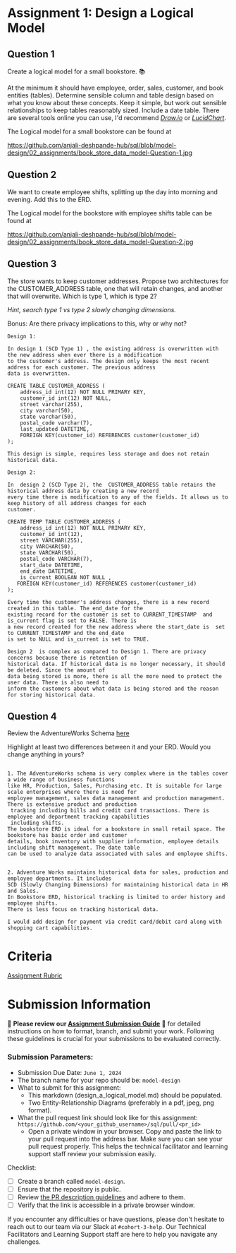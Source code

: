 # Assignment 1: Design a Logical Model

## Question 1
Create a logical model for a small bookstore. 📚

At the minimum it should have employee, order, sales, customer, and book entities (tables). Determine sensible column and table design based on what you know about these concepts. Keep it simple, but work out sensible relationships to keep tables reasonably sized. Include a date table. There are several tools online you can use, I'd recommend [_Draw.io_](https://www.drawio.com/) or [_LucidChart_](https://www.lucidchart.com/pages/).

The Logical model for a small bookstore can be found at 

https://github.com/anjali-deshpande-hub/sql/blob/model-design/02_assignments/book_store_data_model-Question-1.jpg

## Question 2
We want to create employee shifts, splitting up the day into morning and evening. Add this to the ERD.

The Logical model for the bookstore with employee shifts table can be found at 

https://github.com/anjali-deshpande-hub/sql/blob/model-design/02_assignments/book_store_data_model-Question-2.jpg

## Question 3
The store wants to keep customer addresses. Propose two architectures for the CUSTOMER_ADDRESS table, one that will retain changes, and another that will overwrite. Which is type 1, which is type 2?

_Hint, search type 1 vs type 2 slowly changing dimensions._

Bonus: Are there privacy implications to this, why or why not?
```
Design 1:

In design 1 (SCD Type 1) , the existing address is overwritten with the new address when ever there is a modification
to the customer's address. The design only keeps the most recent address for each customer. The previous address
data is overwritten.

CREATE TABLE CUSTOMER_ADDRESS (
	address_id int(12) NOT NULL PRIMARY KEY,
	customer_id int(12) NOT NULL,
	street varchar(255), 
	city varchar(50), 
	state varchar(50), 
	postal_code varchar(7), 
	last_updated DATETIME,
	FOREIGN KEY(customer_id) REFERENCES customer(customer_id)
); 

This design is simple, requires less storage and does not retain historical data. 

Design 2:

In  design 2 (SCD Type 2), the  CUSTOMER_ADDRESS table retains the historical address data by creating a new record
every time there is modification to any of the fields. It allows us to keep history of all address changes for each
customer.

CREATE TEMP TABLE CUSTOMER_ADDRESS ( 
	address_id int(12) NOT NULL PRIMARY KEY, 
	customer_id int(12), 
	street VARCHAR(255), 
	city VARCHAR(50), 
	state VARCHAR(50), 
	postal_code VARCHAR(7), 
	start_date DATETIME, 
	end_date DATETIME, 
	is_current BOOLEAN NOT NULL ,
   FOREIGN KEY(customer_id) REFERENCES customer(customer_id)
); 

Every time the customer's address changes, there is a new record created in this table. The end_date for the
existing record for the customer is set to CURRENT_TIMESTAMP  and is_current flag is set to FALSE. There is
a new record created for the new address where the start_date is  set to CURRENT_TIMESTAMP and the end_date
is set to NULL and is_current is set to TRUE.

Design 2  is complex as compared to Design 1. There are privacy concerns because there is retention of
historical data. If historical data is no longer necessary, it should be deleted. Since the amount of
data being stored is more, there is all the more need to protect the user data. There is also need to
inform the customers about what data is being stored and the reason for storing historical data.

```

## Question 4
Review the AdventureWorks Schema [here](https://i.stack.imgur.com/LMu4W.gif)

Highlight at least two differences between it and your ERD. Would you change anything in yours?
```

1. The AdventureWorks schema is very complex where in the tables cover a wide range of business functions
like HR, Production, Sales, Purchasing etc. It is suitable for large scale enterprises where there is need for
employee management, sales data management and production management. There is extensive product and production
 tracking including bills and credit card transactions. There is employee and department tracking capabilities
 including shifts.
The bookstore ERD is ideal for a bookstore in small retail space. The bookstore has basic order and customer
details, book inventory with supplier information, employee details including shift management. The date table
can be used to analyze data associated with sales and employee shifts.


2. Adventure Works maintains historical data for sales, production and employee departments. It includes
SCD (Slowly Changing Dimensions) for maintaining historical data in HR and Sales.
In Bookstore ERD, historical tracking is limited to order history and employee shifts.
There is less focus on tracking historical data. 

I would add design for payment via credit card/debit card along with shopping cart capabilities.
```

# Criteria

[Assignment Rubric](./assignment_rubric.md)

# Submission Information

🚨 **Please review our [Assignment Submission Guide](https://github.com/UofT-DSI/onboarding/blob/main/onboarding_documents/submissions.md)** 🚨 for detailed instructions on how to format, branch, and submit your work. Following these guidelines is crucial for your submissions to be evaluated correctly.

### Submission Parameters:
* Submission Due Date: `June 1, 2024`
* The branch name for your repo should be: `model-design`
* What to submit for this assignment:
    * This markdown (design_a_logical_model.md) should be populated.
    * Two Entity-Relationship Diagrams (preferably in a pdf, jpeg, png format).
* What the pull request link should look like for this assignment: `https://github.com/<your_github_username>/sql/pull/<pr_id>`
    * Open a private window in your browser. Copy and paste the link to your pull request into the address bar. Make sure you can see your pull request properly. This helps the technical facilitator and learning support staff review your submission easily.

Checklist:
- [ ] Create a branch called `model-design`.
- [ ] Ensure that the repository is public.
- [ ] Review [the PR description guidelines](https://github.com/UofT-DSI/onboarding/blob/main/onboarding_documents/submissions.md#guidelines-for-pull-request-descriptions) and adhere to them.
- [ ] Verify that the link is accessible in a private browser window.

If you encounter any difficulties or have questions, please don't hesitate to reach out to our team via our Slack at `#cohort-3-help`. Our Technical Facilitators and Learning Support staff are here to help you navigate any challenges.
